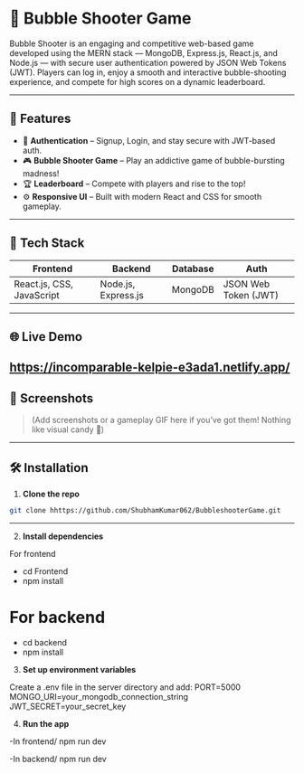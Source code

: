 # 🎯 Bubble Shooter Game

Bubble Shooter is an engaging and competitive web-based game developed using the MERN stack — MongoDB, Express.js, React.js, and Node.js — with secure user authentication powered by JSON Web Tokens (JWT).
Players can log in, enjoy a smooth and interactive bubble-shooting experience, and compete for high scores on a dynamic leaderboard.

---

## 🧩 Features

- 🔐 **Authentication** – Signup, Login, and stay secure with JWT-based auth.
- 🎮 **Bubble Shooter Game** – Play an addictive game of bubble-bursting madness!
- 🏆 **Leaderboard** – Compete with players and rise to the top!
- ⚙️ **Responsive UI** – Built with modern React and CSS for smooth gameplay.

---

## 🚀 Tech Stack

| Frontend | Backend | Database | Auth |
|----------|---------|----------|------|
| React.js, CSS, JavaScript | Node.js, Express.js | MongoDB | JSON Web Token (JWT) |

---
## 🌐 Live Demo
   https://incomparable-kelpie-e3ada1.netlify.app/
---
## 📸 Screenshots

> (Add screenshots or a gameplay GIF here if you’ve got them! Nothing like visual candy 🍭)

---

## 🛠️ Installation

1. **Clone the repo**

```bash
git clone hhttps://github.com/ShubhamKumar062/BubbleshooterGame.git
```
----
2. **Install dependencies**

 For frontend
- cd Frontend
- npm install

# For backend
- cd backend
- npm install

3. **Set up environment variables**

Create a .env file in the server directory and add:
  PORT=5000
  MONGO_URI=your_mongodb_connection_string
  JWT_SECRET=your_secret_key

4. **Run the app**

-In frontend/
  npm run dev

 -In backend/
  npm run dev
